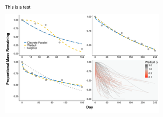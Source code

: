 This is a test

![mass loss ontogenies](https://raw.githubusercontent.com/robbinscalebj/revisiting-k/master/paper/figures/Fig1_example_plots.jpeg)